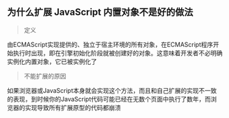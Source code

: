 ## 为什么扩展 JavaScript 内置对象不是好的做法

> 定义

由ECMAScript实现提供的、独立于宿主环境的所有对象，在ECMAScript程序开始执行时出现，即在引擎初始化阶段就被创建好的对象。这意味着开发者不必明确实例化内置对象，它已被实例化了

> 不能扩展的原因

如果浏览器或JavaScript本身就会实现这个方法，而且和自己扩展的实现不一致的表现，到时候你的JavaScript代码可能已经在无数个页面中执行了数年，而浏览器的实现导致所有扩展原型的代码都崩溃